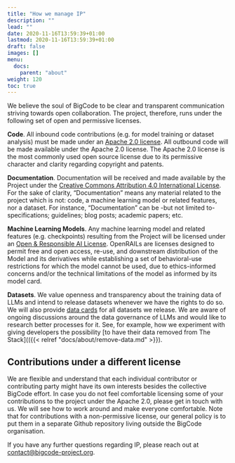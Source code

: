 ```yaml
---
title: "How we manage IP"
description: ""
lead: ""
date: 2020-11-16T13:59:39+01:00
lastmod: 2020-11-16T13:59:39+01:00
draft: false
images: []
menu:
  docs:
    parent: "about"
weight: 120
toc: true
---
```


We believe the soul of BigCode to be clear and transparent communication striving towards open collaboration. The project, therefore, runs under the following set of open and permissive licenses. 

**Code**. All inbound code contributions (e.g. for model training or dataset analysis) must be made under an [Apache 2.0 license](https://www.apache.org/licenses/LICENSE-2.0). All outbound code will be made available under the Apache 2.0 license. The Apache 2.0 license is the most commonly used open source license due to its permissive character and clarity regarding copyright and patents. 

**Documentation**. Documentation will be received and made available by the Project under the [Creative Commons Attribution 4.0 International License](http://creativecommons.org/licenses/by/4.0/). For the sake of clarity, “Documentation” means any material related to the project which is not: code, a machine learning model or related features, nor a dataset. For instance, “Documentation” can be -but not limited to- specifications; guidelines; blog posts; academic papers; etc.

**Machine Learning Models**. Any machine learning model and related features (e.g. checkpoints) resulting from the Project will be licensed under an [Open & Responsible AI License](https://www.licenses.ai/blog/2022/8/18/naming-convention-of-responsible-ai-licenses). OpenRAILs are licenses designed to permit free and open access, re-use, and downstream distribution of the Model and its derivatives while establishing a set of behavioral-use restrictions for which the model cannot be used, due to ethics-informed concerns and/or the technical limitations of the model as informed by its model card. 

**Datasets**. We value openness and transparency about the training data of LLMs and intend to release datasets whenever we have the rights to do so. We will also provide [data cards](https://arxiv.org/abs/2204.01075) for all datasets we release. We are aware of ongoing discussions around the data governance of LLMs and would like to research better processes for it. See, for example, how we experiment with giving developers the possibility [to have their data removed from The Stack](({{< relref "docs/about/remove-data.md" >}}).  

## Contributions under a different license
We are flexible and understand that each individual contributor or contributing party might have its own interests besides the collective BigCode effort. In case you do not feel comfortable licensing some of your contributions to the project under the Apache 2.0, please get in touch with us. We will see how to work around and make everyone comfortable. Note that for contributions with a non-permissive license, our general policy is to put them in a separate Github repository living outside the BigCode organisation. 

<!-- ## No CLA or DCO
Unlike open-source projects such as [PyTorch](https://github.com/pytorch/pytorch/) and [TensorFlow](https://github.com/tensorflow/tensorflow), Big Code does not make use of a [Contributor License Agreement](https://www.apache.org/licenses/contributor-agreements.html) (CLA). We believe the main role of a CLA is to centralize the IP licensing management under a single legal entity. Since Big Code is not a legal entity, we do not use a CLA. This means that if, for example, Big Code wants to change the license of the project, we will need to reach consensus among all contributors. We also opted not to use a [Developer Certificate of Origin](https://developercertificate.org/).     -->

If you have any further questions regarding IP, please reach out at contact@bigcode-project.org. 